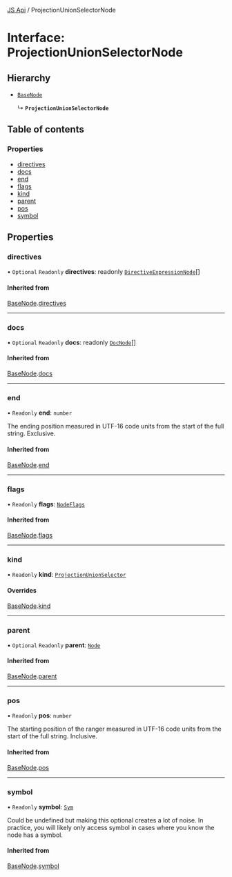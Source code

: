 [JS Api](../index.md) / ProjectionUnionSelectorNode

# Interface: ProjectionUnionSelectorNode

## Hierarchy

- [`BaseNode`](BaseNode.md)

  ↳ **`ProjectionUnionSelectorNode`**

## Table of contents

### Properties

- [directives](ProjectionUnionSelectorNode.md#directives)
- [docs](ProjectionUnionSelectorNode.md#docs)
- [end](ProjectionUnionSelectorNode.md#end)
- [flags](ProjectionUnionSelectorNode.md#flags)
- [kind](ProjectionUnionSelectorNode.md#kind)
- [parent](ProjectionUnionSelectorNode.md#parent)
- [pos](ProjectionUnionSelectorNode.md#pos)
- [symbol](ProjectionUnionSelectorNode.md#symbol)

## Properties

### directives

• `Optional` `Readonly` **directives**: readonly [`DirectiveExpressionNode`](DirectiveExpressionNode.md)[]

#### Inherited from

[BaseNode](BaseNode.md).[directives](BaseNode.md#directives)

___

### docs

• `Optional` `Readonly` **docs**: readonly [`DocNode`](DocNode.md)[]

#### Inherited from

[BaseNode](BaseNode.md).[docs](BaseNode.md#docs)

___

### end

• `Readonly` **end**: `number`

The ending position measured in UTF-16 code units from the start of the
full string. Exclusive.

#### Inherited from

[BaseNode](BaseNode.md).[end](BaseNode.md#end)

___

### flags

• `Readonly` **flags**: [`NodeFlags`](../enums/NodeFlags.md)

#### Inherited from

[BaseNode](BaseNode.md).[flags](BaseNode.md#flags)

___

### kind

• `Readonly` **kind**: [`ProjectionUnionSelector`](../enums/SyntaxKind.md#projectionunionselector)

#### Overrides

[BaseNode](BaseNode.md).[kind](BaseNode.md#kind)

___

### parent

• `Optional` `Readonly` **parent**: [`Node`](../index.md#node)

#### Inherited from

[BaseNode](BaseNode.md).[parent](BaseNode.md#parent)

___

### pos

• `Readonly` **pos**: `number`

The starting position of the ranger measured in UTF-16 code units from the
start of the full string. Inclusive.

#### Inherited from

[BaseNode](BaseNode.md).[pos](BaseNode.md#pos)

___

### symbol

• `Readonly` **symbol**: [`Sym`](Sym.md)

Could be undefined but making this optional creates a lot of noise. In practice,
you will likely only access symbol in cases where you know the node has a symbol.

#### Inherited from

[BaseNode](BaseNode.md).[symbol](BaseNode.md#symbol)
